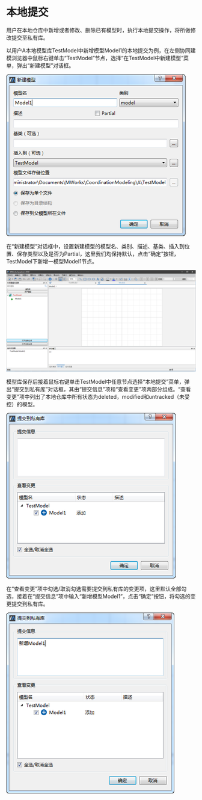 # 本地提交

用户在本地仓库中新增或者修改、删除已有模型时，执行本地提交操作，将所做修改提交至私有库。

以用户A本地模型库TestModel中新增模型Model1的本地提交为例，在左侧协同建模浏览器中鼠标右键单击“TestModel”节点，选择“在TestModel中新建模型”菜单，弹出“新建模型”对话框。

![&#x201C;&#x65B0;&#x5EFA;&#x6A21;&#x578B;&#x201D;&#x5BF9;&#x8BDD;&#x6846;](../../.gitbook/assets/ben-di-ti-jiao-1.png)

在“新建模型”对话框中，设置新建模型的模型名、类别、描述、基类、插入到位置、保存类型以及是否为Partial，这里我们均保持默认，点击“确定”按钮，TestModel下新增一模型Model1节点。

![&#x65B0;&#x589E;&#x6A21;&#x578B;](../../.gitbook/assets/ben-di-ti-jiao-2.png)

模型库保存后接着鼠标右键单击TestModel中任意节点选择“本地提交”菜单，弹出“提交到私有库”对话框，其由“提交信息”项和“查看变更”项两部分组成。“查看变更”项中列出了本地仓库中所有状态为deleted，modified和untracked（未受控）的模型。

![&#x201C;&#x63D0;&#x4EA4;&#x5230;&#x79C1;&#x6709;&#x5E93;&#x201D;&#x5BF9;&#x8BDD;&#x6846;](../../.gitbook/assets/ben-di-ti-jiao-3.png)

在“查看变更”项中勾选/取消勾选需要提交到私有库的变更项，这里默认全部勾选，接着在“提交信息”项中输入“新增模型Model1”，点击“确定”按钮，将勾选的变更提交到私有库。

![&#x63D0;&#x4EA4;&#x5230;&#x79C1;&#x6709;&#x5E93;](../../.gitbook/assets/ben-di-ti-jiao-4.png)



